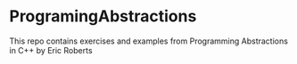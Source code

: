 # ProgramingAbstractions
This repo contains exercises and examples from Programming Abstractions in C++ by Eric Roberts
